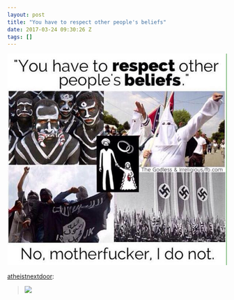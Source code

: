 ```yaml
---
layout: post
title: "You have to respect other people's beliefs"
date: 2017-03-24 09:30:26 Z
tags: []
---
```

![](/media/2017/03/158771804933.jpg)

[atheistnextdoor](http://atheistnextdoor.tumblr.com/post/140921938106):

> ![](https://66.media.tumblr.com/d865ed96d8eadbab00d5018876f0056c/tumblr_inline_o3r524QSBp1scdu5y_500.gif)
